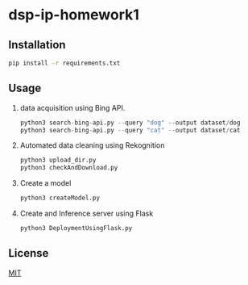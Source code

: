 # dsp-ip-homework1

## Installation
```bash
pip install -r requirements.txt 
```

## Usage

1) data acquisition using Bing API.
   ```python
   python3 search-bing-api.py --query "dog" --output dataset/dog
   python3 search-bing-api.py --query "cat" --output dataset/cat
   ```

2) Automated data cleaning using Rekognition
   ```python
   python3 upload_dir.py
   python3 checkAndDownload.py
   ```
   
3) Create a model 
   ```python
   python3 createModel.py
   ```

4) Create and Inference server using Flask
   ```python
   python3 DeploymentUsingFlask.py
   ```
## License
[MIT](https://choosealicense.com/licenses/mit/)
